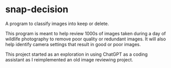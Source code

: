 # snap-decision
A program to classify images into keep or delete.

This program is meant to help review 1000s of images taken during a day of wildlife photography to remove poor quality or redundant images. It will also help identify camera settings that result in good or poor images. 

This project started as an exploration in using ChatGPT as a coding assistant as I reimplemented an old image reviewing project. 
